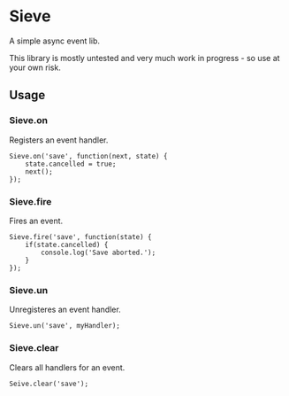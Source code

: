 Sieve
=====

A simple async event lib.

This library is mostly untested and very much work in progress - so use at your own risk.

## Usage

### Sieve.on
Registers an event handler.

	Sieve.on('save', function(next, state) {
		state.cancelled = true;
		next();
	});

### Sieve.fire
Fires an event.

	Sieve.fire('save', function(state) {
		if(state.cancelled) {
			console.log('Save aborted.');
		}
	});

### Sieve.un
Unregisteres an event handler.

	Sieve.un('save', myHandler);

### Sieve.clear
Clears all handlers for an event.

	Seive.clear('save');

